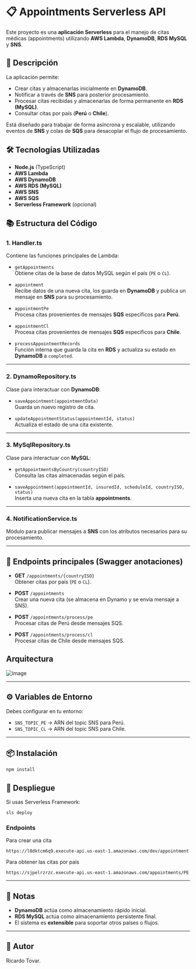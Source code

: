 # 📋 Appointments Serverless API

Este proyecto es una **aplicación Serverless** para el manejo de citas médicas (appointments) utilizando **AWS Lambda**, **DynamoDB**, **RDS MySQL** y **SNS**.

## 🚀 Descripción

La aplicación permite:

- Crear citas y almacenarlas inicialmente en **DynamoDB**.
- Notificar a través de **SNS** para posterior procesamiento.
- Procesar citas recibidas y almacenarlas de forma permanente en **RDS (MySQL)**.
- Consultar citas por país (**Perú** o **Chile**).

Está diseñado para trabajar de forma asíncrona y escalable, utilizando eventos de **SNS** y colas de **SQS** para desacoplar el flujo de procesamiento.

## 🛠️ Tecnologías Utilizadas

- **Node.js** (TypeScript)
- **AWS Lambda**
- **AWS DynamoDB**
- **AWS RDS (MySQL)**
- **AWS SNS**
- **AWS SQS**
- **Serverless Framework** (opcional)

## 📚 Estructura del Código

### 1. **Handler.ts**

Contiene las funciones principales de Lambda:

- `getAppointments`  
  Obtiene citas de la base de datos MySQL según el país (`PE` o `CL`).

- `appointment`  
  Recibe datos de una nueva cita, los guarda en **DynamoDB** y publica un mensaje en **SNS** para su procesamiento.

- `appointmentPe`  
  Procesa citas provenientes de mensajes **SQS** específicos para **Perú**.

- `appointmentCl`  
  Procesa citas provenientes de mensajes **SQS** específicos para **Chile**.

- `processAppointmentRecords`  
  Función interna que guarda la cita en **RDS** y actualiza su estado en **DynamoDB** a `completed`.

---

### 2. **DynamoRepository.ts**

Clase para interactuar con **DynamoDB**:

- `saveAppointment(appointmentData)`  
  Guarda un nuevo registro de cita.

- `updateAppointmentStatus(appointmentId, status)`  
  Actualiza el estado de una cita existente.

---

### 3. **MySqlRepository.ts**

Clase para interactuar con **MySQL**:

- `getAppointmentsByCountry(countryISO)`  
  Consulta las citas almacenadas según el país.

- `saveAppointment(appointmentId, insuredId, scheduleId, countryISO, status)`  
  Inserta una nueva cita en la tabla **appointments**.

---

### 4. **NotificationService.ts**

Módulo para publicar mensajes a **SNS** con los atributos necesarios para su procesamiento.

---

## 🧪 Endpoints principales (Swagger anotaciones)

- **GET** `/appointments/{countryISO}`  
  Obtener citas por país (`PE` o `CL`).

- **POST** `/appointments`  
  Crear una nueva cita (se almacena en Dynamo y se envía mensaje a SNS).

- **POST** `/appointments/process/pe`  
  Procesar citas de Perú desde mensajes SQS.

- **POST** `/appointments/process/cl`  
  Procesar citas de Chile desde mensajes SQS.

## Arquitectura

![image](https://github.com/user-attachments/assets/ab4cc30a-ea08-4ef9-8358-2e71b5c8c912)


---

## ⚙️ Variables de Entorno

Debes configurar en tu entorno:

- `SNS_TOPIC_PE` → ARN del topic SNS para Perú.
- `SNS_TOPIC_CL` → ARN del topic SNS para Chile.

---

## 📦 Instalación

```bash
npm install
```

## 🧩 Despliegue

Si usas Serverless Framework:

```bash
sls deploy
```

### Endpoints

Para crear una cita

```
https://l0dktcm6q9.execute-api.us-east-1.amazonaws.com/dev/appointment
```

Para obtener las citas por pais

```
https://sjpelrzrzc.execute-api.us-east-1.amazonaws.com/appointments/PE
```

---

## 📄 Notas

- **DynamoDB** actúa como almacenamiento rápido inicial.
- **RDS MySQL** actúa como almacenamiento persistente final.
- El sistema es **extensible** para soportar otros países o flujos.

---

## 📝 Autor
  Ricardo Tovar.


